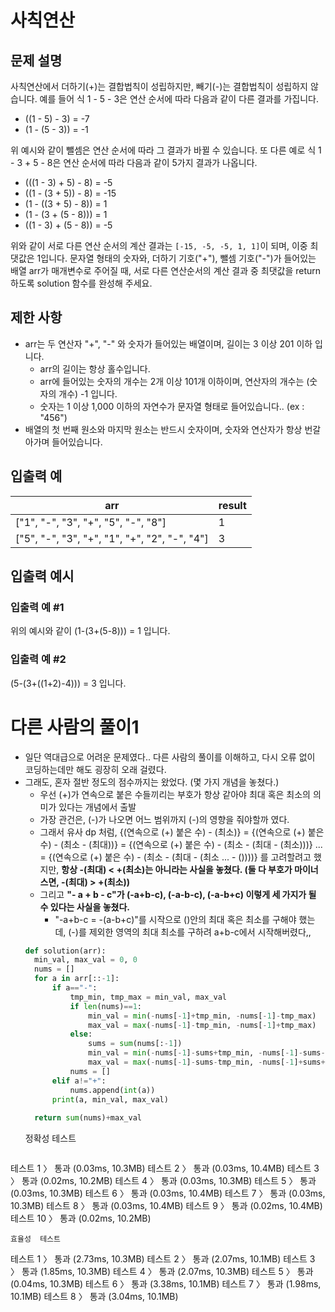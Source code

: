 # 사칙연산
## 문제 설명
사칙연산에서 더하기(+)는 결합법칙이 성립하지만, 빼기(-)는 결합법칙이 성립하지 않습니다.
예를 들어 식 1 - 5 - 3은 연산 순서에 따라 다음과 같이 다른 결과를 가집니다.

- ((1 - 5) - 3) = -7
- (1 - (5 - 3)) = -1

위 예시와 같이 뺄셈은 연산 순서에 따라 그 결과가 바뀔 수 있습니다.
또 다른 예로 식 1 - 3 + 5 - 8은 연산 순서에 따라 다음과 같이 5가지 결과가 나옵니다.

- (((1 - 3) + 5) - 8) = -5
- ((1 - (3 + 5)) - 8) = -15
- (1 - ((3 + 5) - 8)) = 1
- (1 - (3 + (5 - 8))) = 1
- ((1 - 3) + (5 - 8)) = -5

위와 같이 서로 다른 연산 순서의 계산 결과는 `[-15, -5, -5, 1, 1]`이 되며, 이중 최댓값은 1입니다.
문자열 형태의 숫자와, 더하기 기호("+"), 뺄셈 기호("-")가 들어있는 배열 arr가 매개변수로 주어질 때, 서로 다른 연산순서의 계산 결과 중 최댓값을 return 하도록 solution 함수를 완성해 주세요.

## 제한 사항
- arr는 두 연산자 "+", "-" 와 숫자가 들어있는 배열이며, 길이는 3 이상 201 이하 입니다.
  - arr의 길이는 항상 홀수입니다.
  - arr에 들어있는 숫자의 개수는 2개 이상 101개 이하이며, 연산자의 개수는 (숫자의 개수) -1 입니다.
  - 숫자는 1 이상 1,000 이하의 자연수가 문자열 형태로 들어있습니다.. (ex : "456")
- 배열의 첫 번째 원소와 마지막 원소는 반드시 숫자이며, 숫자와 연산자가 항상 번갈아가며 들어있습니다.

## 입출력 예
|arr|result|
|-|-|
|["1", "-", "3", "+", "5", "-", "8"]|1|
|["5", "-", "3", "+", "1", "+", "2", "-", "4"]|3|

## 입출력 예시
### 입출력 예 #1
위의 예시와 같이 (1-(3+(5-8))) = 1 입니다.

### 입출력 예 #2
(5-(3+((1+2)-4))) = 3 입니다.

# 다른 사람의 풀이1
- 일단 역대급으로 어려운 문제였다.. 다른 사람의 풀이를 이해하고, 다시 오류 없이 코딩하는데만 해도 굉장히 오래 걸렸다.
- 그래도, 혼자 절반 정도의 점수까지는 왔었다. (몇 가지 개념을 놓쳤다.)
  - 우선 (+)가 연속으로 붙은 수들끼리는 부호가 항상 같아야 최대 혹은 최소의 의미가 있다는 개념에서 출발
  - 가장 관건은, (-)가 나오면 어느 범위까지 (-)의 영향을 줘야할까 였다.
  - 그래서 유사 dp 처럼,
      {(연속으로 (+) 붙은 수) - (최소)}
      = {(연속으로 (+) 붙은 수) - (최소 - (최대))}
      = {(연속으로 (+) 붙은 수) - (최소 - (최대 - (최소)))}
      ...
      = {(연속으로 (+) 붙은 수) - (최소 - (최대 - (최소 ... - ())))}
    를 고려할려고 했지만, **항상 -(최대) < +(최소)는 아니라는 사실을 놓쳤다. (둘 다 부호가 마이너스면, -(최대) > +(최소))**
  - 그리고 **"- a + b - c"가 (-a+b-c), (-a-b-c), (-a-b+c) 이렇게 세 가지가 될 수 있다는 사실을 놓쳤다.**
    - "-a+b-c = -(a-b+c)"를 시작으로 ()안의 최대 혹은 최소를 구해야 했는데, (-)를 제외한 영역의 최대 최소를 구하려 a+b-c에서 시작해버렸다,,
  ```python
  def solution(arr):
    min_val, max_val = 0, 0
    nums = []
    for a in arr[::-1]:
        if a=="-":
            tmp_min, tmp_max = min_val, max_val
            if len(nums)==1:
                min_val = min(-nums[-1]+tmp_min, -nums[-1]-tmp_max)
                max_val = max(-nums[-1]-tmp_min, -nums[-1]+tmp_max)
            else:
                sums = sum(nums[:-1])
                min_val = min(-nums[-1]-sums+tmp_min, -nums[-1]-sums-tmp_max)
                max_val = max(-nums[-1]-sums-tmp_min, -nums[-1]+sums+tmp_max)
            nums = []
        elif a!="+":
            nums.append(int(a))
        print(a, min_val, max_val)
            
    return sum(nums)+max_val
  ```
  정확성  테스트
  ```
테스트 1 〉	통과 (0.03ms, 10.3MB)
테스트 2 〉	통과 (0.03ms, 10.4MB)
테스트 3 〉	통과 (0.02ms, 10.2MB)
테스트 4 〉	통과 (0.03ms, 10.3MB)
테스트 5 〉	통과 (0.03ms, 10.3MB)
테스트 6 〉	통과 (0.03ms, 10.4MB)
테스트 7 〉	통과 (0.03ms, 10.3MB)
테스트 8 〉	통과 (0.03ms, 10.4MB)
테스트 9 〉	통과 (0.02ms, 10.4MB)
테스트 10 〉	통과 (0.02ms, 10.2MB)
```
효율성  테스트
```
테스트 1 〉	통과 (2.73ms, 10.3MB)
테스트 2 〉	통과 (2.07ms, 10.1MB)
테스트 3 〉	통과 (1.85ms, 10.3MB)
테스트 4 〉	통과 (2.07ms, 10.3MB)
테스트 5 〉	통과 (0.04ms, 10.3MB)
테스트 6 〉	통과 (3.38ms, 10.1MB)
테스트 7 〉	통과 (1.98ms, 10.1MB)
테스트 8 〉	통과 (3.04ms, 10.1MB)
```

